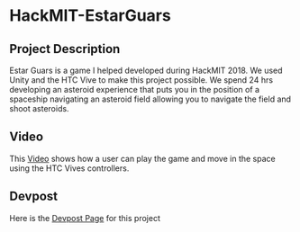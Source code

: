 # HackMIT-EstarGuars

## Project Description
Estar Guars is a game I helped developed during HackMIT 2018. We used Unity and the HTC Vive to make this project possible. We spend 24 hrs developing an asteroid experience that puts you in the position of a spaceship navigating an asteroid field allowing you to navigate the field and shoot asteroids.


## Video

This [Video](https://www.youtube.com/watch?time_continue=3&v=M4C3eRrB2W8) shows how a user can play the game and move in the space using the HTC Vives controllers.

## Devpost

Here is the [Devpost Page](https://devpost.com/software/estar-guars) for this project








